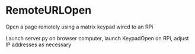 # RemoteURLOpen
Open a page remotely using a matrix keypad wired to an RPi

Launch server.py on browser computer, launch KeypadOpen on RPi, adjust IP addresses as necessary
